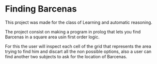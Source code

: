 # Finding Barcenas
This project was made for the class of Learning and automatic reasoning.

The project consist on making a program in prolog that lets you find Barcenas in a square area usin first order logic.

For this the user will inspect each cell of the grid that represents the area trying to find him and discart all the non possible options, also a user can find another two subjects to ask for the location of Barcenas.
